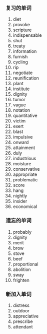 ### 复习的单词

1. diet
2. provoke
3. scripture
4. indispensable
5. shut
6. treaty
7. information
8. furnish
9. cycling
10. rip
11. negotiate
12. reunification
13. plant
14. institute
15. dignity
16. tumor
17. vague
18. notation
19. quantitative
20. victim
21. exert
22. blast
23. impulsive
24. onward
25. attainment
26. duly
27. industrious
28. moisture
29. conservative
30. appropriate
31. problematic
32. score
33. hang
34. nightly
35. insider
36. economical





### 遗忘的单词

1. probably
2. dignity
3. merit
4. brow
5. stove
6. beef
7. proportional
8. abolition
9. sway
10. frighten



### 新加入单词

1. distress
2. outdoor
3. appreciative
4. prescribe
5. attendant